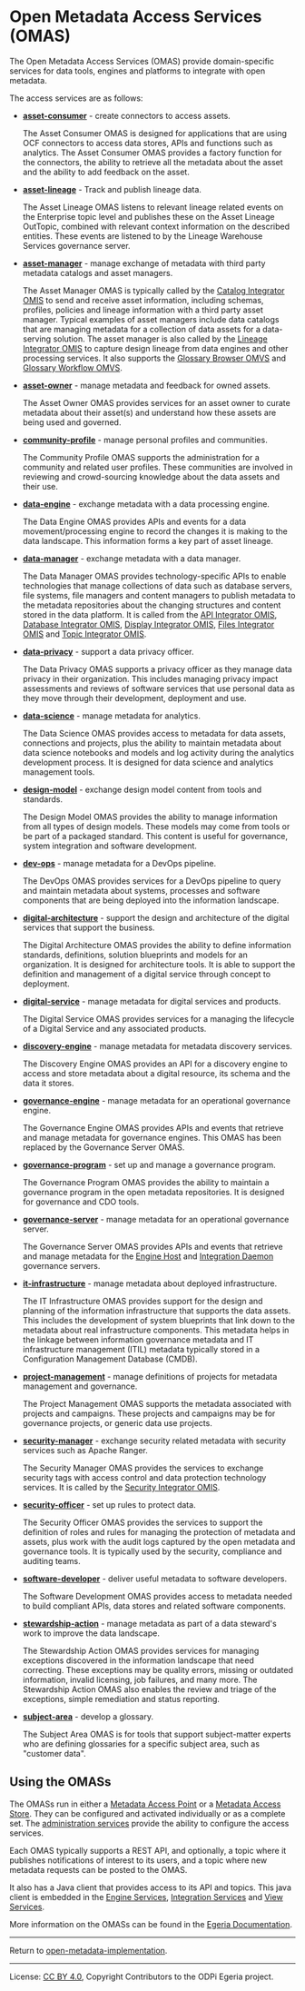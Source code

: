 <!-- SPDX-License-Identifier: CC-BY-4.0 -->
<!-- Copyright Contributors to the ODPi Egeria project. -->
  
# Open Metadata Access Services (OMAS)

The Open Metadata Access Services (OMAS) provide domain-specific services
for data tools, engines and platforms to integrate with open metadata.

The access services are as follows:

* **[asset-consumer](asset-consumer)** - create connectors to access assets.

  The Asset Consumer OMAS is designed for applications that are using OCF connectors to access data stores, APIs and
functions such as analytics.  The Asset Consumer OMAS provides a factory function
for the connectors, the ability to retrieve all the metadata about the asset and the ability to add feedback on the asset.

* **[asset-lineage](asset-lineage)** - Track and publish lineage data.

  The Asset Lineage OMAS listens to relevant lineage related events on the Enterprise topic level and publishes these on
the Asset Lineage OutTopic, combined with relevant context information on the described entities. These events are 
listened to by the Lineage Warehouse Services governance server.  

* **[asset-manager](asset-manager)** - manage exchange of metadata with third party metadata catalogs and
asset managers.

  The Asset Manager OMAS is typically called by the
[Catalog Integrator OMIS](../integration-services/catalog-integrator) to send and receive
asset information, including schemas, profiles, policies and lineage
information with a third party asset manager.  Typical examples of asset managers include
data catalogs that are managing metadata for a collection of data assets for a
data-serving solution.  The asset manager is also called by the
[Lineage Integrator OMIS](../integration-services/lineage-integrator) to capture design lineage
from data engines and other processing services.
It also supports the [Glossary Browser OMVS](../view-services/glossary-browser) and
[Glossary Workflow OMVS](../view-services/glossary-workflow).

* **[asset-owner](asset-owner)** - manage metadata and feedback for owned assets.

  The Asset Owner OMAS provides services for an asset owner to curate metadata about their
asset(s) and understand how these assets are being used and governed.

* **[community-profile](community-profile)** - manage personal profiles and communities.
  
  The Community Profile OMAS supports the administration for a community and related user profiles.  These communities are
involved in reviewing and crowd-sourcing knowledge about the data assets and their use.

* **[data-engine](data-engine)** - exchange metadata with a data processing engine.
                                   
  The Data Engine OMAS provides APIs and events for a data movement/processing
engine to record the changes it is making to the data landscape. 
This information forms a key part of asset lineage.

* **[data-manager](data-manager)** - exchange metadata with a data manager.

  The Data Manager OMAS provides technology-specific APIs to enable technologies that manage collections of data
such as database servers, file systems, file managers and content managers to publish metadata to the metadata
repositories about the changing structures and content stored in the data platform.
It is called from the
[API Integrator OMIS](../integration-services/api-integrator),
[Database Integrator OMIS](../integration-services/database-integrator),
[Display Integrator OMIS](../integration-services/display-integrator),
[Files Integrator OMIS](../integration-services/files-integrator) and
[Topic Integrator OMIS](../integration-services/topic-integrator).


* **[data-privacy](data-privacy)** - support a data privacy officer.

  The Data Privacy OMAS supports a privacy officer as they manage data privacy
in their organization.
This includes managing privacy impact assessments and reviews of software services
that use personal data as they move through their development, deployment and use.

* **[data-science](data-science)** - manage metadata for analytics.

  The Data Science OMAS provides access to metadata for data assets,
connections and projects, plus the ability to maintain metadata about data science notebooks
and models and log activity during the analytics development process.
It is designed for data science and analytics management tools.

* **[design-model](design-model)** - exchange design model content from tools and standards.

  The Design Model OMAS provides the ability to manage information from all types of design models.
These models may come from tools or be part of a packaged standard.
This content is useful for governance, system integration and software development.

* **[dev-ops](dev-ops)** - manage metadata for a DevOps pipeline.
  
  The DevOps OMAS provides services for a DevOps pipeline to query and maintain metadata about systems, processes and
software components that are being deployed into the information landscape.

* **[digital-architecture](digital-architecture)** - support the design and architecture of the digital services
that support the business.

  The Digital Architecture OMAS provides the ability to define information standards, definitions, solution blueprints and
models for an organization.  It is designed for architecture tools.  It is able to support the
definition and management of a digital service through concept to deployment.

* **[digital-service](digital-service)** - manage metadata for digital services and products.
  
  The Digital Service OMAS provides services for a managing the lifecycle of a Digital Service and any associated products.

* **[discovery-engine](discovery-engine)** - manage metadata for metadata discovery services.

  The Discovery Engine OMAS provides an API for a discovery engine to access and store
metadata about a digital resource, its schema and the data it stores.

* **[governance-engine](governance-engine)** - manage metadata for an operational governance engine.

  The Governance Engine OMAS provides APIs and events that retrieve and
manage metadata for governance engines.  This OMAS has been replaced by the Governance Server OMAS.

* **[governance-program](governance-program)** - set up and manage a governance program.

  The Governance Program OMAS provides the ability to maintain a governance program in the open metadata repositories.
It is designed for governance and CDO tools.

* **[governance-server](governance-server)** - manage metadata for an operational governance server.

  The Governance Server OMAS provides APIs and events that retrieve and
  manage metadata for the [Engine Host](https://egeria-project.org/concepts/engine-host/) and 
  [Integration Daemon](https://egeria-project.org/concepts/integration-daemon/) governance servers.

* **[it-infrastructure](it-infrastructure)** - manage metadata about deployed infrastructure.

  The IT Infrastructure OMAS provides support for the design and planning of the information infrastructure
that supports the data assets.  This includes the development of system blueprints that link down to the metadata
about real infrastructure components.
This metadata helps in the linkage between information governance metadata
and IT infrastructure management (ITIL) metadata typically stored in a
Configuration Management Database (CMDB).

* **[project-management](project-management)** - manage definitions of projects for metadata
management and governance.

  The Project Management OMAS supports the metadata associated with projects and campaigns.
These projects and campaigns may be for governance projects, or generic data use projects.

* **[security-manager](security-manager)** - exchange security related metadata with security services such as Apache Ranger.

  The Security Manager OMAS provides the services to exchange security tags with access control and data
protection technology services.  It is called by the [Security Integrator OMIS](../integration-services/security-integrator).

* **[security-officer](security-officer)** - set up rules to protect data.

  The Security Officer OMAS provides the services to support the definition of roles and 
rules for managing the protection of metadata and assets, plus work with the audit
logs captured by the open metadata and governance tools.
It is typically used by the security, compliance and auditing teams.

* **[software-developer](software-developer)** - deliver useful metadata to software developers.

  The Software Development OMAS provides access to metadata needed to build compliant APIs,
data stores and related software components.

* **[stewardship-action](stewardship-action)** - manage metadata as part of a data steward's work to
improve the data landscape.

  The Stewardship Action OMAS provides services for managing exceptions discovered in the information landscape that need correcting.
These exceptions may be quality errors, missing or outdated information,
invalid licensing, job failures, and many more.
The Stewardship Action OMAS also enables the review and triage of the exceptions,
simple remediation and status reporting.

* **[subject-area](subject-area)** - develop a glossary.

  The Subject Area OMAS is for tools that support subject-matter experts
who are defining glossaries for a specific subject area, such as "customer data".

## Using the OMASs

The OMASs run in either a [Metadata Access Point](https://egeria-project.org/concepts/metadata-access-point)
or a [Metadata Access Store](https://egeria-project.org/concepts/metadata-access-store).
They can be configured and activated individually or as a complete set.
The [administration services](../admin-services) provide
the ability to configure the access services.  

Each OMAS typically supports a REST API, and optionally, a topic where it publishes notifications
of interest to its users, and a topic where new metadata requests can be posted to the
OMAS.

It also has a Java client that provides access to its API and topics.
This java client is embedded in the
[Engine Services](https://egeria-project.org/services/omes),
[Integration Services](https://egeria-project.org/services/omis) and
[View Services](https://egeria-project.org/services/omvs).

More information on the OMASs can be found in the [Egeria Documentation](https://egeria-project.org/services/omas).

----
Return to [open-metadata-implementation](..).

----
License: [CC BY 4.0](https://creativecommons.org/licenses/by/4.0/),
Copyright Contributors to the ODPi Egeria project.